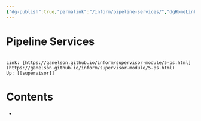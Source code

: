 ```yaml
---
{"dg-publish":true,"permalink":"/inform/pipeline-services/","dgHomeLink":true,"dgPassFrontmatter":false}
---
```


# Pipeline Services
```ad-info

Link: [https://ganelson.github.io/inform/supervisor-module/5-ps.html](https://ganelson.github.io/inform/supervisor-module/5-ps.html)
Up: [[supervisor]]
```

# Contents
- 